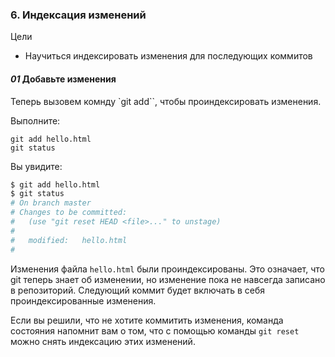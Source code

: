 ### 6. Индексация изменений

Цели
   * Научиться индексировать изменения для последующих коммитов

#### *01* Добавьте изменения

Теперь вызовем комнду `git add``, чтобы проиндексировать изменения.  

Выполните:

```git
git add hello.html
git status
```

Вы увидите:

```bash
$ git add hello.html
$ git status
# On branch master
# Changes to be committed:
#   (use "git reset HEAD <file>..." to unstage)
#
#	modified:   hello.html
#
```

Изменения файла `hello.html` были проиндексированы. Это означает, что git теперь знает об изменении, но изменение пока не навсегда записано в репозиторий. Следующий коммит будет включать в себя проиндексированные изменения.

Если вы решили, что не хотите коммитить изменения, команда состояния напомнит вам о том, что с помощью команды `git reset` можно снять индексацию этих изменений.

